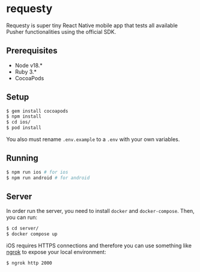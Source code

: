 # requesty

Requesty is super tiny React Native mobile app that tests all available Pusher functionalities using the official SDK.

## Prerequisites

* Node v18.*
* Ruby 3.*
* CocoaPods

## Setup
```bash
$ gem install cocoapods
$ npm install
$ cd ios/
$ pod install
```

You also must rename `.env.example` to a `.env` with your own variables.

## Running
```bash
$ npm run ios # for ios
$ npm run android # for android
```

## Server
In order run the server, you need to install `docker` and `docker-compose`. Then, you can run:

```bash
$ cd server/
$ docker compose up
```

iOS requires HTTPS connections and therefore you can use something like [ngrok](https://ngrok.com/) to expose your local environment:
```
$ ngrok http 2000
```